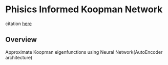 # Phisics Informed Koopman Network

citation [here](https://arxiv.org/pdf/2211.09419)

## Overview

Approximate Koopman eigenfunctions using Neural Network(AutoEncoder architecture)


